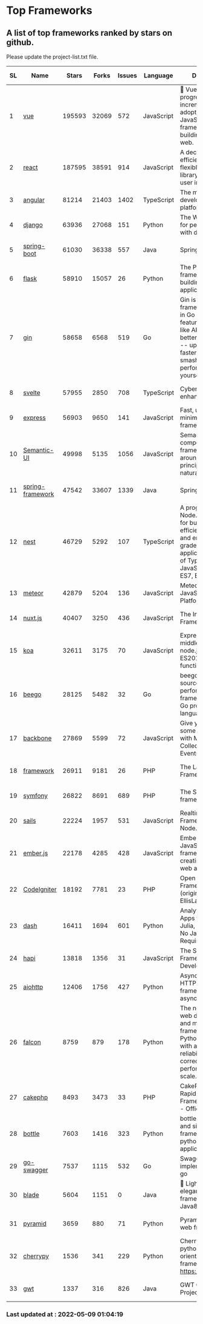 # Top Frameworks
## A list of top frameworks ranked by stars on github.  
Please update the project-list.txt file.

| SL| Name  | Stars| Forks| Issues | Language | Description | Last Commit |
| --| ------| -----| ---- | ------ | -------- | ----------- | ----------- |
| 1 | [vue](https://github.com/vuejs/vue) | 195593 | 32069 | 572 | JavaScript | 🖖 Vue.js is a progressive, incrementally-adoptable JavaScript framework for building UI on the web. | 2022-05-03 00:47:22 |
| 2 | [react](https://github.com/facebook/react) | 187595 | 38591 | 914 | JavaScript | A declarative, efficient, and flexible JavaScript library for building user interfaces. | 2022-05-06 19:36:03 |
| 3 | [angular](https://github.com/angular/angular) | 81214 | 21403 | 1402 | TypeScript | The modern web developer’s platform | 2022-05-06 16:52:19 |
| 4 | [django](https://github.com/django/django) | 63936 | 27068 | 151 | Python | The Web framework for perfectionists with deadlines. | 2022-05-06 07:50:46 |
| 5 | [spring-boot](https://github.com/spring-projects/spring-boot) | 61030 | 36338 | 557 | Java | Spring Boot | 2022-05-06 22:05:36 |
| 6 | [flask](https://github.com/pallets/flask) | 58910 | 15057 | 26 | Python | The Python micro framework for building web applications. | 2022-05-03 18:17:03 |
| 7 | [gin](https://github.com/gin-gonic/gin) | 58658 | 6568 | 519 | Go | Gin is a HTTP web framework written in Go (Golang). It features a Martini-like API with much better performance -- up to 40 times faster. If you need smashing performance, get yourself some Gin. | 2022-04-26 00:51:13 |
| 8 | [svelte](https://github.com/sveltejs/svelte) | 57955 | 2850 | 708 | TypeScript | Cybernetically enhanced web apps | 2022-05-06 15:52:22 |
| 9 | [express](https://github.com/expressjs/express) | 56903 | 9650 | 141 | JavaScript | Fast, unopinionated, minimalist web framework for node. | 2022-04-29 19:32:26 |
| 10 | [Semantic-UI](https://github.com/Semantic-Org/Semantic-UI) | 49998 | 5135 | 1056 | JavaScript | Semantic is a UI component framework based around useful principles from natural language. | 2018-10-21 20:59:02 |
| 11 | [spring-framework](https://github.com/spring-projects/spring-framework) | 47542 | 33607 | 1339 | Java | Spring Framework | 2022-05-07 15:24:50 |
| 12 | [nest](https://github.com/nestjs/nest) | 46729 | 5292 | 107 | TypeScript | A progressive Node.js framework for building efficient, scalable, and enterprise-grade server-side applications on top of TypeScript & JavaScript (ES6, ES7, ES8) 🚀 | 2022-05-06 16:57:11 |
| 13 | [meteor](https://github.com/meteor/meteor) | 42879 | 5204 | 136 | JavaScript | Meteor, the JavaScript App Platform | 2022-05-02 13:42:12 |
| 14 | [nuxt.js](https://github.com/nuxt/nuxt.js) | 40407 | 3250 | 436 | JavaScript | The Intuitive Vue(2) Framework | 2021-12-17 13:20:07 |
| 15 | [koa](https://github.com/koajs/koa) | 32611 | 3175 | 70 | JavaScript | Expressive middleware for node.js using ES2017 async functions | 2022-04-06 16:09:57 |
| 16 | [beego](https://github.com/beego/beego) | 28125 | 5482 | 32 | Go | beego is an open-source, high-performance web framework for the Go programming language. | 2022-04-29 03:55:21 |
| 17 | [backbone](https://github.com/jashkenas/backbone) | 27869 | 5599 | 72 | JavaScript | Give your JS App some Backbone with Models, Views, Collections, and Events | 2022-04-26 12:19:45 |
| 18 | [framework](https://github.com/laravel/framework) | 26911 | 9181 | 26 | PHP | The Laravel Framework. | 2022-05-06 13:14:18 |
| 19 | [symfony](https://github.com/symfony/symfony) | 26822 | 8691 | 689 | PHP | The Symfony PHP framework | 2022-05-08 10:14:36 |
| 20 | [sails](https://github.com/balderdashy/sails) | 22224 | 1957 | 531 | JavaScript | Realtime MVC Framework for Node.js | 2022-05-06 21:56:16 |
| 21 | [ember.js](https://github.com/emberjs/ember.js) | 22178 | 4285 | 428 | JavaScript | Ember.js - A JavaScript framework for creating ambitious web applications | 2022-05-07 16:26:20 |
| 22 | [CodeIgniter](https://github.com/bcit-ci/CodeIgniter) | 18192 | 7781 | 23 | PHP | Open Source PHP Framework (originally from EllisLab) | 2022-03-03 13:29:55 |
| 23 | [dash](https://github.com/plotly/dash) | 16411 | 1694 | 601 | Python | Analytical Web Apps for Python, R, Julia, and Jupyter. No JavaScript Required. | 2022-05-06 15:11:35 |
| 24 | [hapi](https://github.com/hapijs/hapi) | 13818 | 1356 | 31 | JavaScript | The Simple, Secure Framework Developers Trust | 2022-04-29 14:13:00 |
| 25 | [aiohttp](https://github.com/aio-libs/aiohttp) | 12406 | 1756 | 427 | Python | Asynchronous HTTP client/server framework for asyncio and Python | 2022-05-08 11:40:53 |
| 26 | [falcon](https://github.com/falconry/falcon) | 8759 | 879 | 178 | Python | The no-nonsense web data plane API and microservices framework for Python developers, with a focus on reliability, correctness, and performance at scale. | 2022-04-09 10:56:54 |
| 27 | [cakephp](https://github.com/cakephp/cakephp) | 8493 | 3473 | 33 | PHP | CakePHP: The Rapid Development Framework for PHP - Official Repository | 2022-04-30 21:34:17 |
| 28 | [bottle](https://github.com/bottlepy/bottle) | 7603 | 1416 | 323 | Python | bottle.py is a fast and simple micro-framework for python web-applications. | 2022-03-01 21:05:57 |
| 29 | [go-swagger](https://github.com/go-swagger/go-swagger) | 7537 | 1115 | 532 | Go | Swagger 2.0 implementation for go | 2022-04-20 19:44:32 |
| 30 | [blade](https://github.com/lets-blade/blade) | 5604 | 1151 | 0 | Java | :rocket: Lightning fast and elegant mvc framework for Java8 | 2022-05-08 15:31:55 |
| 31 | [pyramid](https://github.com/Pylons/pyramid) | 3659 | 880 | 71 | Python | Pyramid - A Python web framework | 2022-03-13 22:49:13 |
| 32 | [cherrypy](https://github.com/cherrypy/cherrypy) | 1536 | 341 | 229 | Python | CherryPy is a pythonic, object-oriented HTTP framework.      https://cherrypy.dev | 2022-03-13 22:31:07 |
| 33 | [gwt](https://github.com/gwtproject/gwt) | 1337 | 316 | 826 | Java | GWT Open Source Project | 2022-04-24 18:39:53 |

### Last updated at : 2022-05-09 01:04:19
